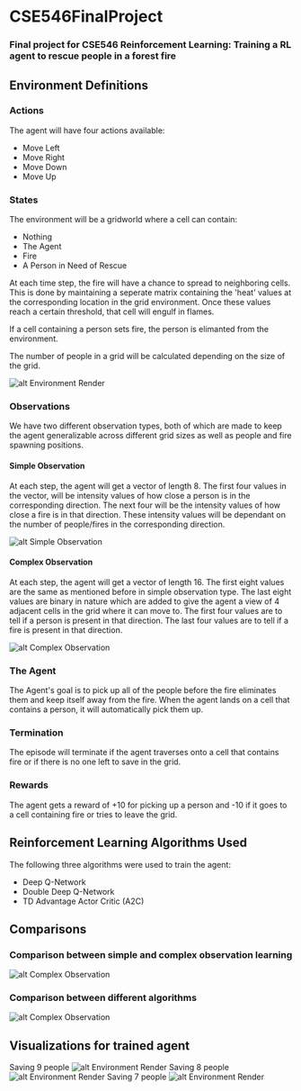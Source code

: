 # CSE546FinalProject
### Final project for CSE546 Reinforcement Learning: Training a RL agent to rescue people in a forest fire

## Environment Definitions
### Actions
The agent will have four actions available:
- Move Left
- Move Right
- Move Down
- Move Up

### States
The environment will be a gridworld where a cell can contain:
- Nothing
- The Agent
- Fire
- A Person in Need of Rescue

At each time step, the fire will have a chance to spread to neighboring cells. This is done by maintaining a seperate matrix containing the 'heat' values at the corresponding location in the grid environment. Once these values reach a certain threshold, that cell will engulf in flames.

If a cell containing a person sets fire, the person is elimanted from the environment.

The number of people in a grid will be calculated depending on the size of the grid.

![alt Environment Render](./images/readme_images/environment.gif)

### Observations
We have two different observation types, both of which are made to keep the agent generalizable across different grid sizes as well as people and fire spawning positions.

#### Simple Observation
At each step, the agent will get a vector of length 8. The first four values in the vector, will be intensity values of how close a person is in the corresponding direction. The next four will be the intensity values of how close a fire is in that direction. These intensity values will be dependant on the number of people/fires in the corresponding direction.

![alt Simple Observation](./images/readme_images/simple_state.png)

#### Complex Observation
At each step, the agent will get a vector of length 16. The first eight values are the same as mentioned before in simple observation type. The last eight values are binary in nature which are added to give the agent a view of 4 adjacent cells in the grid where it can move to. The first four values are to tell if a person is present in that direction. The last four values are to tell if a fire is present in that direction.

![alt Complex Observation](./images/readme_images/complex_state.png)

### The Agent
The Agent's goal is to pick up all of the people before the fire eliminates them and keep itself away from the fire. When the agent lands on a cell that contains a person, it will automatically pick them up.

### Termination
The episode will terminate if the agent traverses onto a cell that contains fire or if there is no one left to save in the grid.

### Rewards
The agent gets a reward of +10 for picking up a person and -10 if it goes to a cell containing fire or tries to leave the grid.

## Reinforcement Learning Algorithms Used
The following three algorithms were used to train the agent:
- Deep Q-Network
- Double Deep Q-Network
- TD Advantage Actor Critic (A2C)

## Comparisons
### Comparison between simple and complex observation learning
![alt Complex Observation](./images/readme_images/comparison_simple_complex.png)

### Comparison between different algorithms
![alt Complex Observation](./images/readme_images/comparison_algorithms.png)

## Visualizations for trained agent
Saving 9 people
![alt Environment Render](./images/readme_images/visualization_9.gif)
Saving 8 people
![alt Environment Render](./images/readme_images/visualization_8.gif)
Saving 7 people
![alt Environment Render](./images/readme_images/visualization_7.gif)